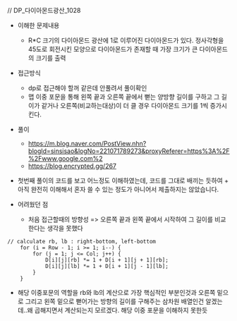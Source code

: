 // DP_다이아몬드광산_1028

- 이해한 문제내용
	- R*C 크기의 다이아몬드 광산에 1로 이루어진 다이아몬드가 있다. 정사각형을 45도로 회전시킨 모양으로 다이아몬드가 존재할 때 가장 크기가 큰 다이아몬드의 크기를 출력


- 접근방식
	- dp로 접근해야 할꺼 같은데 안풀려서 풀이확인
	- 맵 이중 포문을 통해 왼쪽 끝과 오른쪽 끝에서 뻗는 양방향 길이를 구하고 그 길이가 같거나 오른쪽(비교하는대상)이 더 클 경우 다이아몬드 크기를 1씩 증가시킨다.

- 풀이
	- <https://m.blog.naver.com/PostView.nhn?blogId=sinsisao&logNo=221071789273&proxyReferer=https%3A%2F%2Fwww.google.com%2>
	- <https://blog.encrypted.gg/267>

- 첫번째 풀이의 코드를 보고 어느정도 이해하였는데, 코드를 그대로 배끼는 듯하여 + 아직 완전히 이해해서 혼자 쓸 수 있는 정도가 아니어서 제출하지는 않았습니다. 

- 어려웠던 점
	- 처음 접근할때의 방향성 => 오른쪽 끝과 왼쪽 끝에서 시작하여 그 길이를 비교한다는 생각을 못했다

```
// calculate rb, lb : right-bottom, left-bottom
    for (i = Row - 1; i >= 1; i--) {
        for (j = 1; j <= Col; j++) {
            D[i][j][rb] *= 1 + D[i + 1][j + 1][rb];
            D[i][j][lb] *= 1 + D[i + 1][j - 1][lb];
        }
    }
```

- 해당 이중포문의 역할을 rb와 lb의 계산으로 가장 핵심적인 부분인것과 오른쪽 밑으로 그리고 왼쪽 밑으로 뻗어가는 방향의 길이를 구해주는 삼차원 배열인건 알겠는데..왜 곱해지면서 계산되는지 모르겠다. 해당 이중 포문을 이해하지 못한듯



 